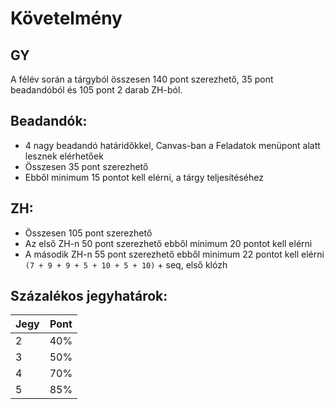# Követelmény

## GY
A félév során a tárgyból összesen 140 pont szerezhető, 35 pont beadandóból és 
105 pont 2 darab ZH-ból.

## Beadandók:
- 4 nagy beadandó határidőkkel, Canvas-ban a Feladatok menüpont alatt lesznek elérhetőek
- Összesen 35 pont szerezhető
- Ebből minimum 15 pontot kell elérni, a tárgy teljesítéséhez

## ZH:
- Összesen 105 pont szerezhető
- Az első ZH-n 50 pont szerezhető ebből minimum 20 pontot kell elérni
- A második ZH-n 55 pont szerezhető ebből minimum 22 pontot kell elérni `(7 + 9 + 9 + 5 + 10 + 5 + 10)` + seq, első klózh

## Százalékos jegyhatárok:
| Jegy | Pont  |
|---|-----|
| 2 | 40%  |
| 3 | 50%  |
| 4 | 70%  |
| 5 | 85%  |

